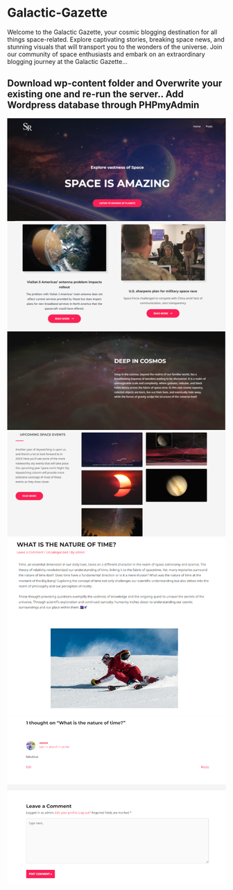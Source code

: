 # Galactic-Gazette
Welcome to the Galactic Gazette, your cosmic blogging destination for all things space-related. Explore captivating stories, breaking space news, and stunning visuals that will transport you to the wonders of the universe. Join our community of space enthusiasts and embark on an extraordinary blogging journey at the Galactic Gazette...

## Download wp-content folder and Overwrite your existing one and re-run the server.. Add Wordpress database through PHPmyAdmin

<img src="https://github.com/atisamhaq123/Galactic-Gazette/blob/main/images/1.PNG" >
<img src="https://github.com/atisamhaq123/Galactic-Gazette/blob/main/images/2.PNG" >
<img src="https://github.com/atisamhaq123/Galactic-Gazette/blob/main/images/3.PNG" >
<img src="https://github.com/atisamhaq123/Galactic-Gazette/blob/main/images/4.PNG" >
<img src="https://github.com/atisamhaq123/Galactic-Gazette/blob/main/images/5.PNG" >
<img src="https://github.com/atisamhaq123/Galactic-Gazette/blob/main/images/6.PNG" >




